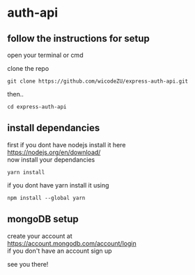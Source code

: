 # auth-api
## follow the instructions for setup
open your terminal or cmd
<br/>

clone the repo
```#!/bin/bash
git clone https://github.com/wicodeZU/express-auth-api.git
```
then..
```#!/bin/bash
cd express-auth-api
```
## install dependancies
first if you dont have nodejs install it here
<br />
https://nodejs.org/en/download/
<br />
now install your dependancies 
```#!/bin/bash
yarn install
```
if you dont have yarn install it using
```#!/bin/bash
npm install --global yarn
```
## mongoDB setup
create your account at 
<br />
https://account.mongodb.com/account/login
<br />
if you don't have an account sign up

see you there!
